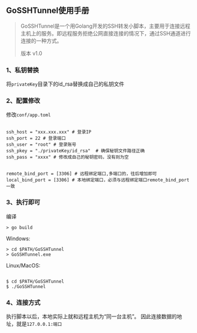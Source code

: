 ## GoSSHTunnel使用手册

> GoSSHTunnel是一个用Golang开发的SSH转发小脚本，主要用于连接远程主机上的服务。即远程服务拒绝公网直接连接的情况下，通过SSH通道进行连接的一种方式。
>
> 版本 v1.0

### 1、私钥替换

将`privateKey`目录下的id_rsa替换成自己的私钥文件


### 2、配置修改

修改`conf/app.toml`

```shell script

ssh_host = "xxx.xxx.xxx" # 登录IP
ssh_port = 22 # 登录端口
ssh_user = "root" # 登录账号
ssh_pkey = "./privateKey/id_rsa"  # 确保秘钥文件路径正确
ssh_pass = "xxxx" # 修改成自己的秘钥密码，没有则为空


remote_bind_port = [3306] # 远程绑定端口,多端口的，往后增加即可
local_bind_port = [3306] # 本地绑定端口，必须与远程绑定端口remote_bind_port一致
```

###  3、执行即可

编译

```
> go build
```




Windows:
```shell script
> cd $PATH/GoSSHTunnel
> GoSSHTunnel.exe
```

Linux/MacOS:

```shell script

$ cd $PATH/GoSSHTunnel
$ ./GoSSHTunnel

```

### 4、连接方式

执行脚本以后，本地实际上就和远程主机为“同一台主机”。
因此连接数据的地址，就是`127.0.0.1:端口`

